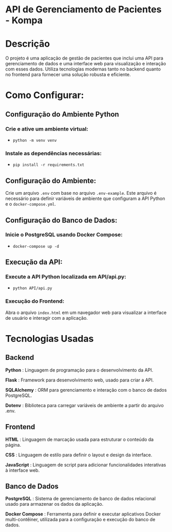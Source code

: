 # API de Gerenciamento de Pacientes - Kompa

# Descrição

O projeto é uma aplicação de gestão de pacientes que inclui uma API para gerenciamento de dados e uma interface web para visualização e interação com esses dados. Utiliza tecnologias modernas tanto no backend quanto no frontend para fornecer uma solução robusta e eficiente.

# Como Configurar:

## Configuração do Ambiente Python

### Crie e ative um ambiente virtual:

- `python -m venv venv`

### Instale as dependências necessárias:

- `pip install -r requirements.txt`

## Configuração do Ambiente:

 Crie um arquivo `.env` com base no arquivo `.env-example`. Este arquivo é necessário para definir variáveis de ambiente que configuram a API Python e o `docker-compose.yml`.

## Configuração do Banco de Dados:

### Inicie o PostgreSQL usando Docker Compose:

- `docker-compose up -d`

## Execução da API:

### Execute a API Python localizada em API/api.py:

- `python API/api.py`

### Execução do Frontend:

 Abra o arquivo `index.html` em um navegador web para visualizar a interface de usuário e interagir com a aplicação.

# Tecnologias Usadas

## Backend

**Python** : Linguagem de programação para o desenvolvimento da API.

**Flask** : Framework para desenvolvimento web, usado para criar a API.

**SQLAlchemy** : ORM para gerenciamento e interação com o banco de dados PostgreSQL.

**Dotenv** : Biblioteca para carregar variáveis de ambiente a partir do arquivo .env.

## Frontend

**HTML** : Linguagem de marcação usada para estruturar o conteúdo da página.

**CSS** : Linguagem de estilo para definir o layout e design da interface.

**JavaScript** : Linguagem de script para adicionar funcionalidades interativas à interface web.

## Banco de Dados

**PostgreSQL** : Sistema de gerenciamento de banco de dados relacional usado para armazenar os dados da aplicação.

**Docker Compose** : Ferramenta para definir e executar aplicativos Docker multi-contêiner, utilizada para a configuração e execução do banco de dados.

